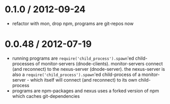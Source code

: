 
0.1.0 / 2012-09-24 
==================

  * refactor with mon, drop npm, programs are git-repos now

0.0.48 / 2012-07-19 
===================

  * running programs are `require('child_process').spawn`'ed child-processes of
    monitor-servers (dnode-clients). monitor-servers connect (and reconnect) to
    the nexus-server (dnode-server). the nexus-server is also a
    `require('child_process').spawn`'ed child-process of a monitor-server -
    which itself will connect (and reconnect) to its own child-process
  * programs are npm-packages and nexus uses a forked version of npm which
    caches git-dependencies
